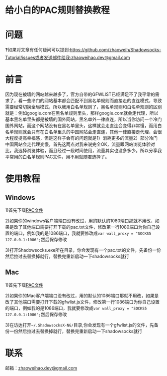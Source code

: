 # 给小白的PAC规则替换教程

# 问题

❓如果对文章有任何疑问可以提到:https://github.com/zhaoweih/Shadowsocks-Tutorial/issues或者发送邮件给我:zhaoweihao.dev@gmail.com

# 前言

  因为现在被墙的网站越来越多了，官方自带的GFWLIST已经满足不了我平常的需求了，看一些冷门的网站基本都会匹配不到黑名单规则而直接走的直连模式，导致需要经常切换全局模式，所以我用白名单规则了，黑名单规则和白名单规则的区别就是：例如google.com在黑名单规则里头，那样google.com就会走代理，所以基本黑名单里头都是被墙的国外网站，黑名单外一律直连，所以当你访问一个冷门国外网站，而这个网站没有在黑名单里头，这样就会走直连会变得非常慢，而用白名单规则就会只有在白名单里头的中国网站会走直连，其他一律直接走代理，会很大程度提高幸福感，但是这样子会有的问题就是1）消耗更多的流量2）部分冷门中国网站会走代理变慢，首先这两点对我来说完全OK，流量跟网站浏览体验对比，我选择浏览体验，而且经过一段时间使用，流量其实也没多多少。所以分享我平常用的白名单规则PAC文件，用不用就随君选择了。

# 使用教程

  ## Windows

1)首先下载[PAC文件](./pac/pac.txt)

2)如果你的windows客户端端口没有改过，用的默认的1080端口那就不用改，如果是改了其他端口需要打开下载的pac.txt文件，修改第一行1080端口为你自己设置的端口，例如我的是1086端口，我就要修改成`var wall_proxy = "SOCKS5 127.0.0.1:1086";`然后保存修改

3)打开Shadowsocks.exe所在目录，你会发现有一个pac.txt的文件，先备份一份然后拉过去替换掉就行，替换完重新启动一下shadowsocks就行

## Mac

1)首先下载[PAC文件](./pac/gfwlist.js)

2)如果你的Mac客户端端口没有改过，用的默认的1086端口那就不用改，如果是改了其他端口需要打开下载的gfwlist.js文件，修改第一行1086端口为你自己设置的端口，例如我的是1086端口，我就要修改成`var wall_proxy = "SOCKS5 127.0.0.1:1086";`然后保存修改

3)在访达打开`~/.ShadowsocksX-NG/`目录,你会发现有一个gfwlist.js的文件，先备份一份然后拉过去替换掉就行，替换完重新启动一下shadowsocks就行

# 联系

邮箱：zhaoweihao.dev@gmail.com
